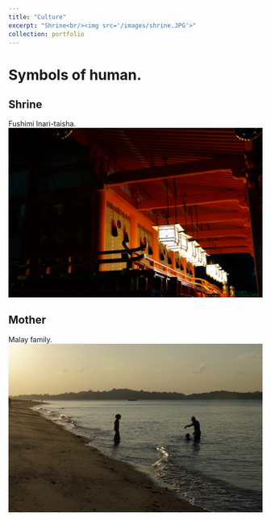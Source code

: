 ```yaml
---
title: "Culture"
excerpt: "Shrine<br/><img src='/images/shrine.JPG'>"
collection: portfolio
---
```

# Symbols of human.<br>

## Shrine
Fushimi Inari-taisha.<br>
<img src='/images/shrine.JPG'>

## Mother
Malay family.
<img src='/images/mother.jpg'>
